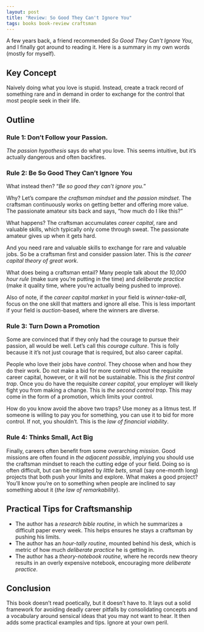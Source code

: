 ```yaml
---
layout: post
title: "Review: So Good They Can't Ignore You"
tags: books book-review craftsman
---
```


A few years back, a friend recommended *So Good They Can't Ignore
You*, and I finally got around to reading it. Here is a summary in my
own words (mostly for myself).

## Key Concept

Naively doing what you love is stupid. Instead, create a track record
of something rare and in demand in order to exchange for the control
that most people seek in their life.

## Outline

### Rule 1: Don’t Follow your Passion.

*The passion hypothesis* says do what you love. This seems intuitive,
but it’s actually dangerous and often backfires.

### Rule 2: Be So Good They Can’t Ignore You

What instead then? “*Be so good they can’t ignore you.*”

Why? Let’s compare *the craftsman mindset* and *the passion
mindset*. The craftsman continuously works on getting better and
offering more value. The passionate amateur sits back and says, “how
much do I like this?”

What happens? The craftsman accumulates *career capital*, rare and
valuable skills, which typically only come through sweat. The
passionate amateur gives up when it gets hard.

And you need rare and valuable skills to exchange for rare and
valuable jobs. So be a craftsman first and consider passion
later. This is *the career capital theory of great work*.

What does being a craftsman entail? Many people talk about *the 10,000
hour rule* (make sure you’re putting in the time) and *deliberate
practice* (make it quality time, where you’re actually being pushed to
improve).

Also of note, if the *career capital market* in your field is
*winner-take-all*, focus on the one skill that matters and ignore all
else.  This is less important if your field is *auction*-based, where
the winners are diverse.

### Rule 3: Turn Down a Promotion

Some are convinced that if they only had the courage to pursue their
passion, all would be well. Let’s call this *courage culture*. This is
folly because it it’s not just courage that is required, but also
career capital.

People who love their jobs have *control*. They choose when and how
they do their work. Do not make a bid for more control without the
requisite career capital, however, or it will not be sustainable. This
is *the first control trap*. Once you do have the requisite *career
capital*, your employer will likely fight you from making a
change. This is *the second control trap*. This may come in the form
of a promotion, which limits your control.

How do you know avoid the above two traps? Use money as a litmus
test. If someone is willing to pay you for something, you can use it
to bid for more control. If not, you shouldn’t. This is the *law of
financial viability*.

### Rule 4: Thinks Small, Act Big

Finally, careers often benefit from some overarching *mission*. Good
missions are often found in *the adjacent possible*, implying you
should use the craftsman mindset to reach the cutting edge of your
field. Doing so is often difficult, but can be mitigated by *little
bets*, small (say one-month long) projects that both push your limits
and explore. What makes a good project? You’ll know you’re on to
something when people are inclined to say something about it (*the law
of remarkability*).

## Practical Tips for Craftsmanship

* The author has a *research bible routine*, in which he summarizes a difficult paper every week. This helps ensures he stays a craftsman by pushing his limits.
* The author has an *hour-tally routine*, mounted behind his desk, which is metric of how much *deliberate practice* he is getting in.
* The author has a *theory-notebook routine*, where he records new theory results in an overly expensive notebook, encouraging more *deliberate practice*.

## Conclusion

This book doesn’t read poetically, but it doesn’t have to. It lays out
a solid framework for avoiding deadly career pitfalls by consolidating
concepts and a vocabulary around sensical ideas that you may not want
to hear. It then adds some practical examples and tips.  Ignore at
your own peril.
